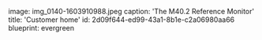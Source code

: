 image: img_0140-1603910988.jpeg
caption: 'The M40.2 Reference Monitor'
title: 'Customer home'
id: 2d09f644-ed99-43a1-8b1e-c2a06980aa66
blueprint: evergreen
